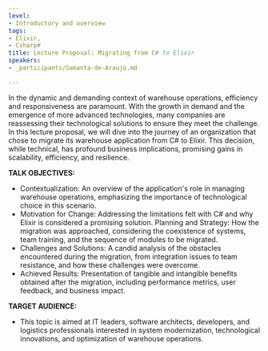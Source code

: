 ```yaml
---
level:
- Introductory and overview
tags:
- Elixir,
- Csharp#
title: Lecture Proposal: Migrating from C# to Elixir
speakers:
- _participants/Samanta-de-Araujo.md

---
```

In the dynamic and demanding context of warehouse operations, efficiency and responsiveness are paramount. With the growth in demand and the emergence of more advanced technologies, many companies are reassessing their technological solutions to ensure they meet the challenge.
In this lecture proposal, we will dive into the journey of an organization that chose to migrate its warehouse application from C# to Elixir. This decision, while technical, has profound business implications, promising gains in scalability, efficiency, and resilience.

**TALK OBJECTIVES:**

* Contextualization: An overview of the application's role in managing warehouse operations, emphasizing the importance of technological choice in this scenario.
* Motivation for Change: Addressing the limitations felt with C# and why Elixir is considered a promising solution.
Planning and Strategy: How the migration was approached, considering the coexistence of systems, team training, and the sequence of modules to be migrated.
* Challenges and Solutions: A candid analysis of the obstacles encountered during the migration, from integration issues to team resistance, and how these challenges were overcome.
* Achieved Results: Presentation of tangible and intangible benefits obtained after the migration, including performance metrics, user feedback, and business impact.

**TARGET AUDIENCE:**

* This topic is aimed at IT leaders, software architects, developers, and logistics professionals interested in system modernization, technological innovations, and optimization of warehouse operations.
